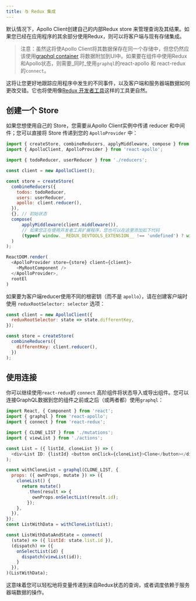 ```yaml
---
title: 与 Redux 集成
---
```


默认情况下，Apollo Client创建自己的内部Redux store 来管理查询及其结果。如果您已经在应用程序的其余部分使用Redux，则可以将客户端与现有存储集成。

> 注意：虽然这将使Apollo Client将其数据保存在同一个存储中，但您仍然应该使用[graphql container](/react/higher-order-components.html) 将数据附加到UI中。如果要在组件中使用Redux和Apollo状态，则需要_同时_使用`graphql`的react-apollo 和 react-redux 的`connect`。

这将让您更好地跟踪应用程序中发生的不同事件，以及客户端和服务器端数据如何更改交错。它也将使用像[Redux 开发者工具](https://github.com/zalmoxisus/redux-devtools-extension)这样的工具更自然。

<h2 id="creating-a-store">创建一个 Store</h2>

如果您想使用自己的 Store，您需要从Apollo Client实例中传递 reducer 和中间件；您可以直接将 Store 传递到您的 `ApolloProvider` 中：

```js
import { createStore, combineReducers, applyMiddleware, compose } from 'redux';
import { ApolloClient, ApolloProvider } from 'react-apollo';

import { todoReducer, userReducer } from './reducers';

const client = new ApolloClient();

const store = createStore(
  combineReducers({
    todos: todoReducer,
    users: userReducer,
    apollo: client.reducer(),
  }),
  {}, // 初始状态
  compose(
      applyMiddleware(client.middleware()),
      // 如果您正在使用开发者工具扩展程序，您也可以在这里添加如下代码
      (typeof window.__REDUX_DEVTOOLS_EXTENSION__ !== 'undefined') ? window.__REDUX_DEVTOOLS_EXTENSION__() : f => f,
  )
);

ReactDOM.render(
  <ApolloProvider store={store} client={client}>
    <MyRootComponent />
  </ApolloProvider>,
  rootEl
)
```

如果要为客户端reducer使用不同的根密钥（而不是 `apollo`），请在创建客户端时使用 `reduxRootSelector: selector` 选项：

```js
const client = new ApolloClient({
  reduxRootSelector: state => state.differentKey,
});

const store = createStore(
  combineReducers({
    differentKey: client.reducer(),
  })
);
```

<h2 id="using-connect">使用连接</h2>

你可以继续使用`react-redux`的 `connect` 高阶组件将状态导入或导出组件。您可以连接GraphQL数据到您的组件之前或之后（或两者都）使用`graphql`：

```js
import React, { Component } from 'react';
import { graphql } from 'react-apollo';
import { connect } from 'react-redux';

import { CLONE_LIST } from './mutations';
import { viewList } from './actions';

const List = ({ listId, cloneList }) => (
  <div>List ID: {listId} <button onClick={cloneList}>Clone</button></div>
);

const withCloneList = graphql(CLONE_LIST, {
  props: ({ ownProps, mutate }) => ({
    cloneList() {
      return mutate()
        .then(result => {
          ownProps.onSelectList(result.id);
        });
    },
  }),
});
const ListWithData = withCloneList(List);

const ListWithDataAndState = connect(
  (state) => ({ listId: state.list.id }),
  (dispatch) => ({
    onSelectList(id) {
      dispatch(viewList(id));
    }
  }),
)(ListWithData);
```

这意味着您可以轻松地将变量传递到来自Redux状态的查询，或者调度依赖于服务器端数据的操作。
